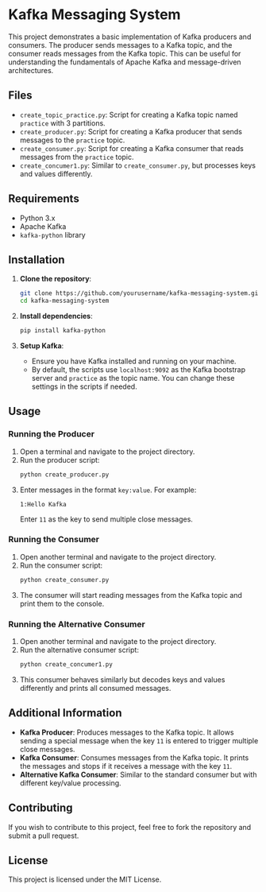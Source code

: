 # Kafka Messaging System

This project demonstrates a basic implementation of Kafka producers and consumers. The producer sends messages to a Kafka topic, and the consumer reads messages from the Kafka topic. This can be useful for understanding the fundamentals of Apache Kafka and message-driven architectures.

## Files

- `create_topic_practice.py`: Script for creating a Kafka topic named `practice` with 3 partitions.
- `create_producer.py`: Script for creating a Kafka producer that sends messages to the `practice` topic.
- `create_consumer.py`: Script for creating a Kafka consumer that reads messages from the `practice` topic.
- `create_concumer1.py`: Similar to `create_consumer.py`, but processes keys and values differently.

## Requirements

- Python 3.x
- Apache Kafka
- `kafka-python` library

## Installation

1. **Clone the repository**:
    ```sh
    git clone https://github.com/yourusername/kafka-messaging-system.git
    cd kafka-messaging-system
    ```

2. **Install dependencies**:
    ```sh
    pip install kafka-python
    ```

3. **Setup Kafka**:
    - Ensure you have Kafka installed and running on your machine.
    - By default, the scripts use `localhost:9092` as the Kafka bootstrap server and `practice` as the topic name. You can change these settings in the scripts if needed.

## Usage

### Running the Producer

1. Open a terminal and navigate to the project directory.
2. Run the producer script:
    ```sh
    python create_producer.py
    ```
3. Enter messages in the format `key:value`. For example:
    ```
    1:Hello Kafka
    ```
   Enter `11` as the key to send multiple close messages.

### Running the Consumer

1. Open another terminal and navigate to the project directory.
2. Run the consumer script:
    ```sh
    python create_consumer.py
    ```
3. The consumer will start reading messages from the Kafka topic and print them to the console.

### Running the Alternative Consumer

1. Open another terminal and navigate to the project directory.
2. Run the alternative consumer script:
    ```sh
    python create_concumer1.py
    ```
3. This consumer behaves similarly but decodes keys and values differently and prints all consumed messages.

## Additional Information

- **Kafka Producer**: Produces messages to the Kafka topic. It allows sending a special message when the key `11` is entered to trigger multiple close messages.
- **Kafka Consumer**: Consumes messages from the Kafka topic. It prints the messages and stops if it receives a message with the key `11`.
- **Alternative Kafka Consumer**: Similar to the standard consumer but with different key/value processing.

## Contributing

If you wish to contribute to this project, feel free to fork the repository and submit a pull request.

## License

This project is licensed under the MIT License.
